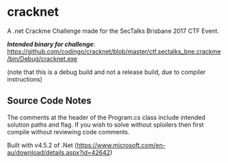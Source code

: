 # cracknet
A .net Crackme Challenge made for the SecTalks Brisbane 2017 CTF Event.

***Intended binary for challenge***: https://github.com/codingo/cracknet/blob/master/ctf.sectalks_bne.crackme/bin/Debug/cracknet.exe

(note that this is a debug build and not a release build, due to compiler instructions)

## Source Code Notes

The comments at the header of the Program.cs class include intended solution paths and flag. If you wish to solve without sploilers then first compile without reviewing code comments.

Built with v4.5.2 of .Net (https://www.microsoft.com/en-au/download/details.aspx?id=42642)


